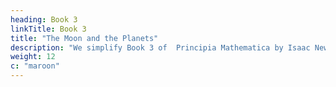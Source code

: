 ```yaml
---
heading: Book 3
linkTitle: Book 3
title: "The Moon and the Planets"
description: "We simplify Book 3 of  Principia Mathematica by Isaac Newton"
weight: 12
c: "maroon"
---
```


